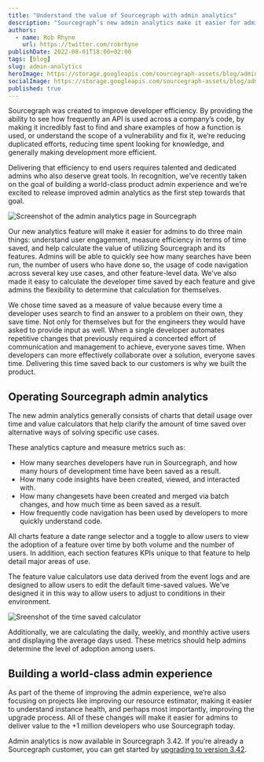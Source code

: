 ```yaml
---
title: "Understand the value of Sourcegraph with admin analytics"
description: "Sourcegraph’s new admin analytics make it easier for admins to understand user engagement, measure efficiencies, and quantify the value of Sourcegraph."
authors:
  - name: Rob Rhyne
    url: https://twitter.com/robrhyne
publishDate: 2022-08-01T18:00+02:00
tags: [blog]
slug: admin-analytics
heroImage: https://storage.googleapis.com/sourcegraph-assets/blog/admin-analytics/Admin_Analytics_Blog.png
socialImage: https://storage.googleapis.com/sourcegraph-assets/blog/admin-analytics/Admin_Analytics_Blog.png
published: true
---
```


Sourcegraph was created to improve developer efficiency. By providing the ability to see how frequently an API is used across a company’s code, by making it incredibly fast to find and share examples of how a function is used, or understand the scope of a vulnerability and fix it, we’re reducing duplicated efforts, reducing time spent looking for knowledge, and generally making development more efficient. 

Delivering that efficiency to end users requires talented and dedicated admins who also deserve great tools. In recognition, we’ve recently taken on the goal of building a world-class product admin experience and we’re excited to release improved admin analytics as the first step towards that goal. 

![Screenshot of the admin analytics page in Sourcegraph](https://storage.googleapis.com/sourcegraph-assets/blog/admin-analytics/Admin_Analytics_Blog.png)

Our new analytics feature will make it easier for admins to do three main things: understand user engagement, measure efficiency in terms of time saved, and help calculate the value of utilizing Sourcegraph and its features. Admins will be able to quickly see how many searches have been run, the number of users who have done so, the usage of code navigation across several key use cases, and other feature-level data. We’ve also made it easy to calculate the developer time saved by each feature and give admins the flexibility to determine that calculation for themselves.  

We chose time saved as a measure of value because every time a developer uses search to find an answer to a problem on their own, they save time. Not only for themselves but for the engineers they would have asked to provide input as well. When a single developer automates repetitive changes that previously required a concerted effort of communication and management to achieve, everyone saves time. When developers can more effectively collaborate over a solution, everyone saves time. Delivering this time saved back to our customers is why we built the product. 

## Operating Sourcegraph admin analytics

The new admin analytics generally consists of charts that detail usage over time and value calculators that help clarify the amount of time saved over alternative ways of solving specific use cases. 

These analytics capture and measure metrics such as:

- How many searches developers have run in Sourcegraph, and how many hours of development time have been saved as a result.
- How many code insights have been created, viewed, and interacted with.
- How many changesets have been created and merged via batch changes, and how much time as been saved as a result.
- How frequently code navigation has been used by developers to more quickly understand code. 

All charts feature a date range selector and a toggle to allow users to view the adoption of a feature over time by both volume and the number of users. In addition, each section features KPIs unique to that feature to help detail major areas of use. 

The feature value calculators use data derived from the event logs and are designed to allow users to edit the default time-saved values. We’ve designed it in this way to allow users to adjust to conditions in their environment. 

![Sreenshot of the time saved calculator](https://storage.googleapis.com/sourcegraph-assets/blog/admin-analytics/time-saved-calculator.png)

Additionally, we are calculating the daily, weekly, and monthly active users and displaying the average days used. These metrics should help admins determine the level of adoption among users. 

## Building a world-class admin experience

As part of the theme of improving the admin experience, we’re also focusing on projects like improving our resource estimator, making it easier to understand instance health, and perhaps most importantly, improving the upgrade process. All of these changes will make it easier for admins to deliver value to the +1 million developers who use Sourcegraph today. 

Admin analytics is now available in Sourcegraph 3.42. If you’re already a Sourcegraph customer, you can get started by [upgrading to version 3.42](https://docs.sourcegraph.com/admin/updates).
